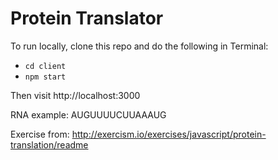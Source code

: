 # Protein Translator

To run locally, clone this repo and do the following in Terminal:

* `cd client`
* `npm start`

Then visit http://localhost:3000

RNA example: AUGUUUUCUUAAAUG

Exercise from: http://exercism.io/exercises/javascript/protein-translation/readme
